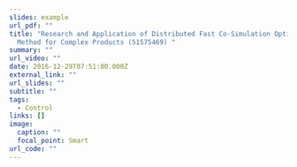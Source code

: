 ```yaml
---
slides: example
url_pdf: ""
title: "Research and Application of Distributed Fast Co-Simulation Optimization
  Method for Complex Products (51575469) "
summary: ""
url_video: ""
date: 2016-12-29T07:51:00.000Z
external_link: ""
url_slides: ""
subtitle: ""
tags:
  - Control
links: []
image:
  caption: ""
  focal_point: Smart
url_code: ""
---
```

